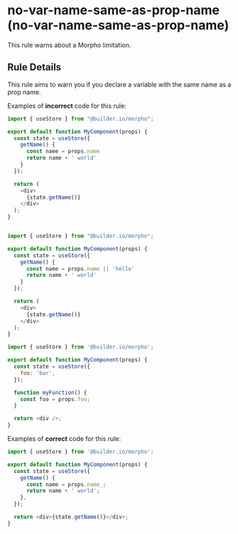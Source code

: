 # no-var-name-same-as-prop-name (no-var-name-same-as-prop-name)

This rule warns about a Morpho limitation.

## Rule Details

This rule aims to warn you if you declare a variable with the same name as a prop name.

Examples of **incorrect** code for this rule:

```js
import { useStore } from "@builder.io/morpho";

export default function MyComponent(props) {
  const state = useStore({
    getName() {
      const name = props.name
      return name + ' world'
    }
  });

  return (
    <div>
      {state.getName()}
    </div>
  );
}


import { useStore } from "@builder.io/morpho";

export default function MyComponent(props) {
  const state = useStore({
    getName() {
      const name = props.name || 'hello'
      return name + ' world'
    }
  });

  return (
    <div>
      {state.getName()}
    </div>
  );
}
```

```js
import { useStore } from '@builder.io/morpho';

export default function MyComponent(props) {
  const state = useStore({
    foo: 'bar',
  });

  function myFunction() {
    const foo = props.foo;
  }

  return <div />;
}
```

Examples of **correct** code for this rule:

```js
import { useStore } from '@builder.io/morpho';

export default function MyComponent(props) {
  const state = useStore({
    getName() {
      const name = props.name_;
      return name + ' world';
    },
  });

  return <div>{state.getName()}</div>;
}
```
